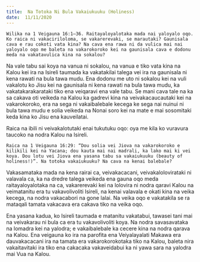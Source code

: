 ```yaml
---
title:  Na Totoka Ni Bula Vakaiukuuku (Holiness)
date:  11/11/2020
---
```


`Wilika na 1 Veigauna 16:1–36. Raitayaloyalotaka mada nai yaloyalo oqo. Ko raica ni vakaciriloloma, se vakarerevaki, se marautaki? Gaunisala cava e rau cokoti vata kina? Na cava ena rawa ni da vulica mai nai yaloyalo oqo me baleta na vakarokoroko kei na gaunisala cava e dodonu meda na vakatavulica kina na sokalou?`

Na vale tabu sai koya na vanua ni sokalou, na vanua e tiko vata kina na Kalou kei ira na Isireli taumada ka vakatakilai talega vei ira na gaunisala ni kena rawati na bula tawa mudu. Ena dodonu me uto ni sokalou kei na vuli vakalotu ko Jisu kei na gaunisala ni kena rawati na bula tawa mudu, ka vakatakarakarataki tiko ena veiqaravi ena vale tabu. Se mani cava tale na ka sa cakava oti veikeda na Kalou ka gadrevi kina na veivakacaucautaki kei na vakarokoroko, era na sega ni vakaibalebale kecega ke sega nai nuinui ni bula tawa mudu e solia veikeda na Nonai soro kei na mate e mai sosomitaki keda kina ko Jisu ena kauveilatai.

Raica na ibili ni veivakalotutaki enai tukutuku oqo: oya me kila ko vuravura taucoko na nodra Kalou na Isireli.

`Raica na 1 Veigauna 16:29: “Dou solia vei Jiova na vakarokoroko e kilikili kei na Yacana; dou kauta mai nai madrali, ka lako mai ki vei koya. Dou lotu vei Jiova ena yasana tabu sa vakaiukuuku (beauty of holiness!)”. Na totoka vakaiukuuku? Na cava na kenai balebale?`

Vakasamataka mada na kena rairai ca, veivakacacani, veivakalolovirataki ni valavala ca, ka na dredre talega veikeda ena gauna oqo meda raitayaloyalotaka na ca, vakarerevaki kei na lolovira ni nodra qaravi Kalou na veimatanitu era tu vakavolivoliti Isireli, na kenai valavala e okati kina na veika kecega, na nodra vakacabori na gone lalai. Na veika oqo e vakatakila se ra mataqali tamata vakacava era cakava tiko na veika oqo.

Ena yasana kadua, ko Isireli taumada e matanitu vakatabui, tawasei tani mai na veivakarau ni bula ca era tu vakavolivoliti koya. Na nodra savasavataka na lomadra kei na yalodra; e vakaibalebale ka cecere kina na nodra qarava na Kalou. Ena veigauna ko ira na parofita ena Veiyalayalati Makawa era dauvakacacani ira na tamata era vakarokorokotaka tiko na Kalou, baleta nira vakaitavitaki ira tiko ena cakacaka vakaveidabui ka ni yawa sara na yalodra mai Vua na Kalou.
